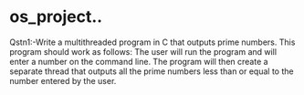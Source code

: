 # os_project..

Qstn1:-Write a multithreaded program in C that outputs prime numbers. 
This program should work as follows: 
The user will run the program and will enter
 a number on the command line.
 The program will then create a separate thread 
that outputs all the prime numbers less than or equal to the 
number entered by the user. 
